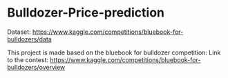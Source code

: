 # Bulldozer-Price-prediction

Dataset: https://www.kaggle.com/competitions/bluebook-for-bulldozers/data

This project is made based on the bluebook for bulldozer competition:
Link to the contest: https://www.kaggle.com/competitions/bluebook-for-bulldozers/overview
